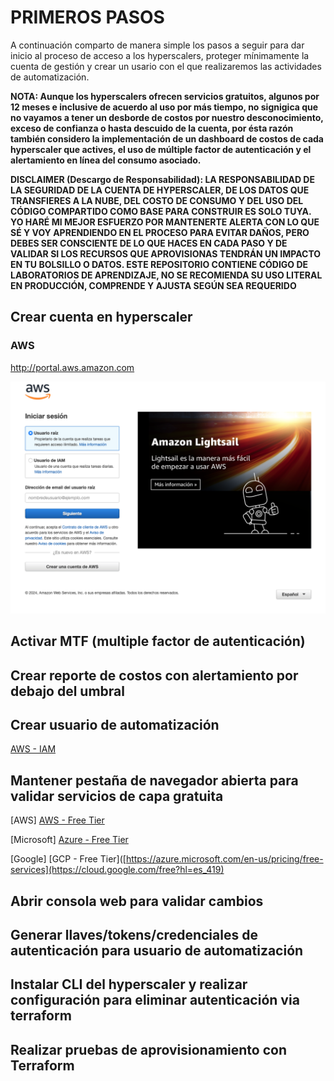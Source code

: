
# PRIMEROS PASOS

A continuación comparto de manera simple los pasos a seguir para dar inicio al proceso de acceso a los hyperscalers, proteger mínimamente la cuenta de gestión y crear un usario con el que realizaremos las actividades de automatización.

**NOTA: Aunque los hyperscalers ofrecen servicios gratuitos, algunos por 12 meses e inclusive de acuerdo al uso por más tiempo, no signigica que no vayamos a tener un desborde de costos por nuestro desconocimiento, exceso de confianza o hasta descuido de  la cuenta, por ésta razón también considero la implementación de un dashboard de costos de cada hyperscaler que actives, el uso de múltiple factor de autenticación y el alertamiento en línea del consumo asociado.**

**DISCLAIMER (Descargo de Responsabilidad): LA RESPONSABILIDAD DE LA SEGURIDAD DE LA CUENTA DE HYPERSCALER, DE LOS DATOS QUE TRANSFIERES A LA NUBE, DEL COSTO DE CONSUMO Y DEL USO DEL CÓDIGO COMPARTIDO COMO BASE PARA CONSTRUIR ES SOLO TUYA. YO HARÉ MI MEJOR ESFUERZO POR MANTENERTE ALERTA CON LO QUE SÉ Y VOY APRENDIENDO EN EL PROCESO PARA EVITAR DAÑOS, PERO DEBES SER CONSCIENTE DE LO QUE HACES EN CADA PASO Y DE VALIDAR SI LOS RECURSOS QUE APROVISIONAS TENDRÁN UN IMPACTO EN TU BOLSILLO O DATOS. ESTE REPOSITORIO CONTIENE CÓDIGO DE LABORATORIOS DE APRENDIZAJE, NO SE RECOMIENDA SU USO LITERAL EN PRODUCCIÓN, COMPRENDE Y AJUSTA SEGÚN SEA REQUERIDO**

## Crear cuenta en hyperscaler

### AWS

http://portal.aws.amazon.com

<img src="src/img/AWS-create-account.png"/>

## Activar MTF (multiple factor de autenticación)

## Crear reporte de costos con alertamiento por debajo del umbral

## Crear usuario de automatización

[AWS - IAM](https://docs.aws.amazon.com/es_es/IAM/latest/UserGuide/id_users_create.html) 

## Mantener pestaña de navegador abierta para validar servicios de capa gratuita

[AWS] [AWS - Free Tier](https://aws.amazon.com/es/free/)

[Microsoft] [Azure - Free Tier](https://azure.microsoft.com/en-us/pricing/free-services)

[Google] [GCP - Free Tier]([https://azure.microsoft.com/en-us/pricing/free-services](https://cloud.google.com/free?hl=es_419)

## Abrir consola web para validar cambios

## Generar llaves/tokens/credenciales de autenticación para usuario de automatización

## Instalar CLI del hyperscaler y realizar configuración para eliminar autenticación via terraform

## Realizar pruebas de aprovisionamiento con Terraform
